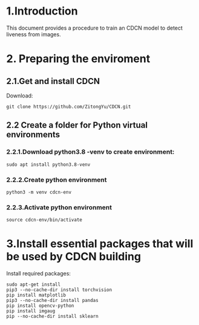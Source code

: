 # 1.Introduction 

This document provides a procedure to train an CDCN model to detect liveness from images.

# 2. Preparing the enviroment 


## 2.1.Get and install CDCN
Download:  

    git clone https://github.com/ZitongYu/CDCN.git
    
 
## 2.2 Create a folder for Python virtual environments 
### 2.2.1.Download python3.8 -venv to create environment:
    
    sudo apt install python3.8-venv
    
### 2.2.2.Create python environment

    python3 -m venv cdcn-env

### 2.2.3.Activate python environment
 
    source cdcn-env/bin/activate

    
# 3.Install essential packages that will be used by CDCN building

Install required packages:

	sudo apt-get install
	pip3 --no-cache-dir install torchvision
	pip install matplotlib
	pip3 --no-cache-dir install pandas
	pip install opencv-python
	pip install imgaug
	pip --no-cache-dir install sklearn
  
